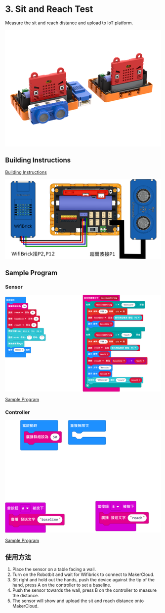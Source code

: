 # 3. Sit and Reach Test

Measure the sit and reach distance and upload to IoT platform.

![](./images/sitandreach.png)

## Building Instructions

[Building Instructions]()

![](./images/pushup_wire.png)

## Sample Program

### Sensor

![](./images/sitandreach_code1.png)

[Sample Program](https://makecode.microbit.org/_Vgdgqe0kxJk5)

### Controller

![](./images/sitandreach_code2.png)

[Sample Program](https://makecode.microbit.org/_5aifcuU6xgW6)

## 使用方法

1. Place the sensor on a table facing a wall.
2. Turn on the Robotbit and wait for Wifibrick to connect to MakerCloud.
3. Sit right and hold out the hands, push the device against the tip of the hand, press A on the controller to set a baseline.
4. Push the sensor towards the wall, press B on the controller to measure the distance.
5. The sensor will show and upload the sit and reach distance onto MakerCloud.
